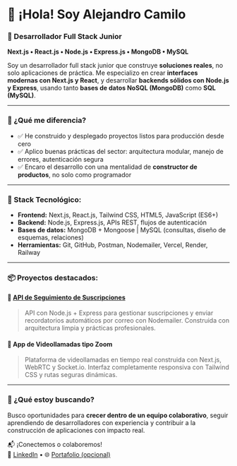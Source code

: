
# 👋 ¡Hola! Soy Alejandro Camilo  
### 🚀 Desarrollador Full Stack Junior  
**Next.js • React.js • Node.js • Express.js • MongoDB • MySQL**

Soy un desarrollador full stack junior que construye **soluciones reales**, no solo aplicaciones de práctica. Me especializo en crear **interfaces modernas con Next.js y React**, y desarrollar **backends sólidos con Node.js y Express**, usando tanto **bases de datos NoSQL (MongoDB)** como **SQL (MySQL)**.

---

### 🧠 ¿Qué me diferencia?
- ✅ He construido y desplegado proyectos listos para producción desde cero  
- ✅ Aplico buenas prácticas del sector: arquitectura modular, manejo de errores, autenticación segura  
- ✅ Encaro el desarrollo con una mentalidad de **constructor de productos**, no solo como programador  

---

### 🔧 Stack Tecnológico:
- **Frontend:** Next.js, React.js, Tailwind CSS, HTML5, JavaScript (ES6+)
- **Backend:** Node.js, Express.js, APIs REST, flujos de autenticación
- **Bases de datos:** MongoDB + Mongoose | MySQL (consultas, diseño de esquemas, relaciones)
- **Herramientas:** Git, GitHub, Postman, Nodemailer, Vercel, Render, Railway

---

### 📦 Proyectos destacados:

#### 🔗 [API de Seguimiento de Suscripciones](https://github.com/alejandrocamilo/Subscription-Tracker)
> API con Node.js + Express para gestionar suscripciones y enviar recordatorios automáticos por correo con Nodemailer. Construida con arquitectura limpia y prácticas profesionales.

#### 🎥 App de Videollamadas tipo Zoom
> Plataforma de videollamadas en tiempo real construida con Next.js, WebRTC y Socket.io. Interfaz completamente responsiva con Tailwind CSS y rutas seguras dinámicas.

---

### 🎯 ¿Qué estoy buscando?
Busco oportunidades para **crecer dentro de un equipo colaborativo**, seguir aprendiendo de desarrolladores con experiencia y contribuir a la construcción de aplicaciones con impacto real.

📬 ¡Conectemos o colaboremos!  
🔗 [LinkedIn](https://linkedin.com/in/your-profile) • 🌐 [Portafolio (opcional)](https://yourwebsite.dev)
